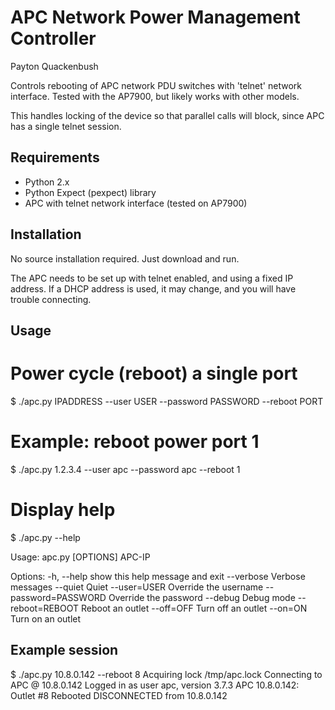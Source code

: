 APC Network Power Management Controller
=======================================

Payton Quackenbush

Controls rebooting of APC network PDU switches with 'telnet' network interface.
Tested with the AP7900, but likely works with other models.

This handles locking of the device so that parallel calls will block, since
APC has a single telnet session.

Requirements
------------

- Python 2.x
- Python Expect (pexpect) library
- APC with telnet network interface (tested on AP7900)

Installation
------------

No source installation required.  Just download and run.

The APC needs to be set up with telnet enabled, and using a fixed IP address.
If a DHCP address is used, it may change, and you will have trouble connecting.

Usage
-----

# Power cycle (reboot) a single port
$ ./apc.py IPADDRESS --user USER --password PASSWORD --reboot PORT

# Example: reboot power port 1
$ ./apc.py 1.2.3.4 --user apc --password apc --reboot 1

# Display help
$ ./apc.py --help

Usage: apc.py [OPTIONS] APC-IP

Options:
  -h, --help           show this help message and exit
  --verbose            Verbose messages
  --quiet              Quiet
  --user=USER          Override the username
  --password=PASSWORD  Override the password
  --debug              Debug mode
  --reboot=REBOOT      Reboot an outlet
  --off=OFF            Turn off an outlet
  --on=ON              Turn on an outlet

Example session
---------------
$ ./apc.py 10.8.0.142 --reboot 8
Acquiring lock /tmp/apc.lock
Connecting to APC @ 10.8.0.142
Logged in as user apc, version 3.7.3
APC 10.8.0.142: Outlet #8 Rebooted
DISCONNECTED from 10.8.0.142
